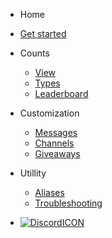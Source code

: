  - Home 

  - [Get started](/)
 
 - Counts
 
   - [View](view-counts.md)
   - [Types](count-types.md)
   - [Leaderboard](leaderboards.md)

- Customization

  - [Messages](messages.md)
  - [Channels](channels.md)
  - [Giveaways](giveaways.md)
 
- Utillity

  - [Aliases](aliases.md)
  - [Troubleshooting](trouble.md)

- [![DiscordICON](/assets/img/discord_icon.svg)](https://discord.gg/yRqrjY3)
